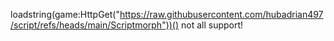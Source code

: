 loadstring(game:HttpGet("https://raw.githubusercontent.com/hubadrian497/script/refs/heads/main/Scriptmorph"))()
not all support!
